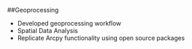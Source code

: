 ##Geoprocessing
- Developed geoprocessing workflow
- Spatial Data Analysis
- Replicate Arcpy functionality using open source packages
